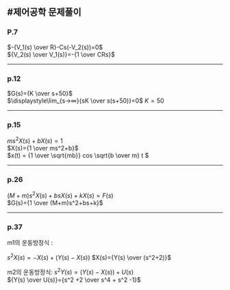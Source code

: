 #제어공학 문제풀이
---
### P.7  
$-{V_1(s) \over R}-Cs(-V_2(s))=0$  
${V_2(s) \over V_1(s)}=-{1 \over CRs}$
  
---

### p.12

$G(s)={K \over s+50}$   
$\displaystyle\lim_{s→∞}{sK \over s(s+50)}=0$
$K=50$  

---

### p.15  

$ms^2X(s)+bX(s)=1$  
$X(s)={1 \over ms^2+b}$  
$x(t) = {1 \over \sqrt{mb}} cos \sqrt{b \over m} t $

---

### p.26  
$(M+m)s^2X(s)+bsX(s)+kX(s)=F(s)$  
$G(s)={1 \over (M+m)s^2+bs+k}$

---

### p.37

m1의 운동방정식 :

$s^2X(s)=-X(s)+(Y(s)-X(s))$
$X(s)={Y(s) \over (s^2+2)}$

m2의 운동방정식:
$s^2Y(s)=(Y(s)-X(s))+U(s)$  
${Y(s) \over U(s)}={s^2 +2 \over s^4 + s^2 -1}$
